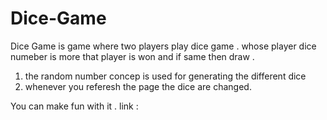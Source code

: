# Dice-Game
Dice Game is game where two players play dice game .
whose player dice numeber is more that player is won and if same then draw .
1. the random number concep is used for generating the different dice 
2. whenever you referesh the page the dice are changed.

You can make fun with it .
link :
